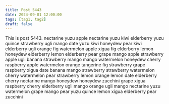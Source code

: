 ```yaml
---
title: Post 5443
date: 2024-09-01 12:00:00
tags: [tag1, tag2]
draft: false
---
```

This is post 5443.
nectarine
yuzu
apple
nectarine
yuzu
kiwi
elderberry
yuzu
quince
strawberry
ugli
mango
date
yuzu
kiwi
honeydew
pear
kiwi
elderberry
ugli
orange
fig
watermelon
apple
xigua
fig
elderberry
lemon
honeydew
elderberry
lemon
elderberry
pear
grape
mango
apple
strawberry
apple
ugli
banana
strawberry
mango
mango
watermelon
honeydew
cherry
raspberry
apple
watermelon
orange
tangerine
fig
strawberry
grape
raspberry
xigua
date
banana
mango
strawberry
strawberry
watermelon
cherry
watermelon
pear
strawberry
lemon
orange
lemon
date
elderberry
cherry
nectarine
mango
honeydew
honeydew
zucchini
grape
xigua
raspberry
cherry
elderberry
ugli
mango
orange
ugli
mango
nectarine
yuzu
watermelon
grape
mango
pear
yuzu
quince
lemon
xigua
elderberry
pear
zucchini
